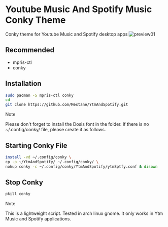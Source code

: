 # Youtube Music And Spotify Music Conky Theme

Conky theme for Youtube Music and Spotify desktop apps
![preview01](https://github.com/Mestane/YtmAndSpotify/assets/67807483/9a66f76a-011a-4aee-a125-cb6e0733d3e7)

## Recommended

- mpris-ctl
- conky

## Installation

```bash
sudo pacman -S mpris-ctl conky
cd
git clone https://github.com/Mestane/YtmAndSpotify.git
```

> [!NOTE]
> Please don't forget to install the Dosis font in the folder.
> If there is no ~/.config/conky/ file, please create it as follows.

## Starting Conky File

```bash
install -vd ~/.config/conky \
cp -p ~/YtmAndSpotify/ ~/.config/conky/ \
nohup conky -c ~/.config/conky/YtmAndSpotify/ytmSptfy.conf & disown
```

## Stop Conky

```bash
pkill conky
```

> [!NOTE]
> This is a lightweight script.
> Tested in arch linux gnome. It only works in Ytm Music and Spotify applications.
